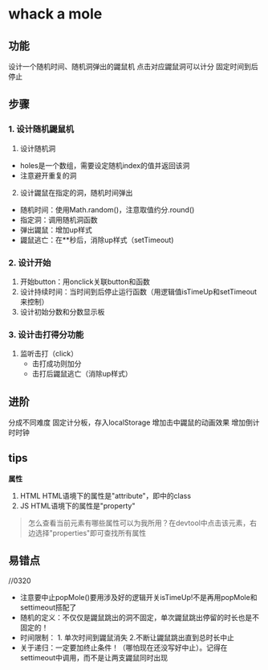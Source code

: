 # whack a mole
## 功能
设计一个随机时间、随机洞弹出的鼹鼠机
点击对应鼹鼠洞可以计分
固定时间到后停止

## 步骤
### 1. 设计随机鼹鼠机
1. 设计随机洞
- holes是一个数组，需要设定随机index的值并返回该洞
- 注意避开重复的洞

2. 设计鼹鼠在指定的洞，随机时间弹出
- 随机时间：使用Math.random()，注意取值约分.round()
- 指定洞：调用随机洞函数
- 弹出鼹鼠：增加up样式
- 鼹鼠逃亡：在**秒后，消除up样式（setTimeout)

### 2. 设计开始
1. 开始button：用onclick关联button和函数
2. 设计持续时间：当时间到后停止运行函数（用逻辑值isTimeUp和setTimeout来控制）
3. 设计初始分数和分数显示板

### 3. 设计击打得分功能
1. 监听击打（click）
    - 击打成功则加分
    - 击打后鼹鼠逃亡（消除up样式）

## 进阶
分成不同难度
固定计分板，存入localStorage
增加击中鼹鼠的动画效果
增加倒计时时钟

## tips
**属性**
1. HTML
HTML语境下的属性是"attribute"，即<span class="xxx">中的class
2. JS
HTML语境下的属性是"property"
> 怎么查看当前元素有哪些属性可以为我所用？在devtool中点击该元素，右边选择"properties"即可查找所有属性

## 易错点
//0320
- 注意要中止popMole()要用涉及好的逻辑开关isTimeUp!不是再用popMole和settimeout搭配了
- 随机的定义：不仅仅是鼹鼠跳出的洞不固定，单次鼹鼠跳出停留的时长也是不固定的！
- 时间限制： 1. 单次时间到鼹鼠消失 2.不断让鼹鼠跳出直到总时长中止
- 关于递归：一定要加终止条件！（哪怕现在还没写好中止）。记得在settimeout中调用，而不是让两支鼹鼠同时出现